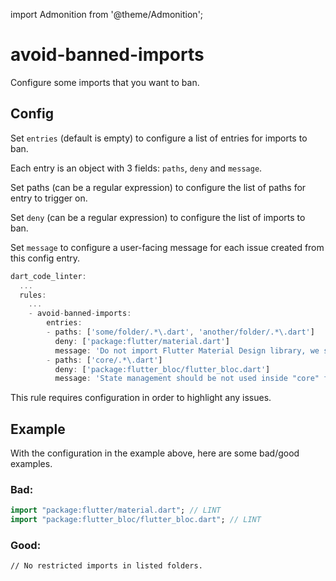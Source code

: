import Admonition from '@theme/Admonition';

# avoid-banned-imports

Configure some imports that you want to ban.

## Config
Set `entries` (default is empty) to configure a list of entries for imports to ban.

Each entry is an object with 3 fields: `paths`, `deny` and `message`.

Set paths (can be a regular expression) to configure the list of paths for entry to trigger on.

Set `deny` (can be a regular expression) to configure the list of imports to ban.

Set `message` to configure a user-facing message for each issue created from this config entry.

```dart
dart_code_linter:
  ...
  rules:
    ...
    - avoid-banned-imports:
        entries:
        - paths: ['some/folder/.*\.dart', 'another/folder/.*\.dart']
          deny: ['package:flutter/material.dart']
          message: 'Do not import Flutter Material Design library, we should not depend on it!'
        - paths: ['core/.*\.dart']
          deny: ['package:flutter_bloc/flutter_bloc.dart']
          message: 'State management should be not used inside "core" folder.'
```

<Admonition type="info" icon="" title="NOTE">
This rule requires configuration in order to highlight any issues.
</Admonition>

## Example
With the configuration in the example above, here are some bad/good examples.

### Bad:

```dart
import "package:flutter/material.dart"; // LINT
import "package:flutter_bloc/flutter_bloc.dart"; // LINT
```

### Good:

```dart:
// No restricted imports in listed folders.
```
